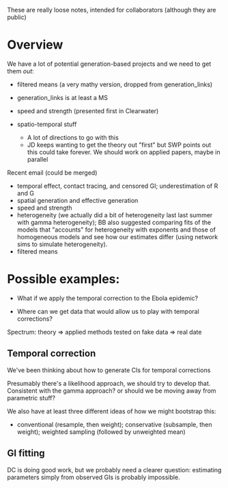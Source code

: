 These are really loose notes, intended for collaborators (although they are public)

Overview
========

We have a lot of potential generation-based projects and we need to get them _out_:

* filtered means (a very mathy version, dropped from generation_links)

* generation_links is at least a MS

* speed and strength (presented first in Clearwater)

* spatio-temporal stuff
	* A lot of directions to go with this
	* JD keeps wanting to get the theory out "first" but SWP points out this could take forever. We should work on applied papers, maybe in parallel

Recent email (could be merged)

- temporal effect, contact tracing, and censored GI; underestimation of R and G
- spatial generation and effective generation
- speed and strength
- heterogeneity (we actually did a bit of heterogeneity last last summer with gamma heterogeneity); BB also suggested comparing fits of the models that "accounts" for heterogeneity with exponents and those of homogeneous models and see how our estimates differ (using network sims to simulate heterogeneity). 
- filtered means


Possible examples:
==================

* What if we apply the temporal correction to the Ebola epidemic?

* Where can we get data that would allow us to play with temporal corrections?

Spectrum: theory ⇒ applied methods tested on fake data ⇒ real date

Temporal correction
-------------------

We've been thinking about how to generate CIs for temporal corrections

Presumably there's a likelihood approach, we should try to develop that. Consistent with the gamma approach? or should we be moving away from parametric stuff?

We also have at least three different ideas of how we might bootstrap this:
* conventional (resample, then weight); conservative (subsample, then weight); weighted sampling (followed by unweighted mean)

GI fitting
----------

DC is doing good work, but we probably need a clearer question: estimating parameters simply from observed GIs is probably impossible.

